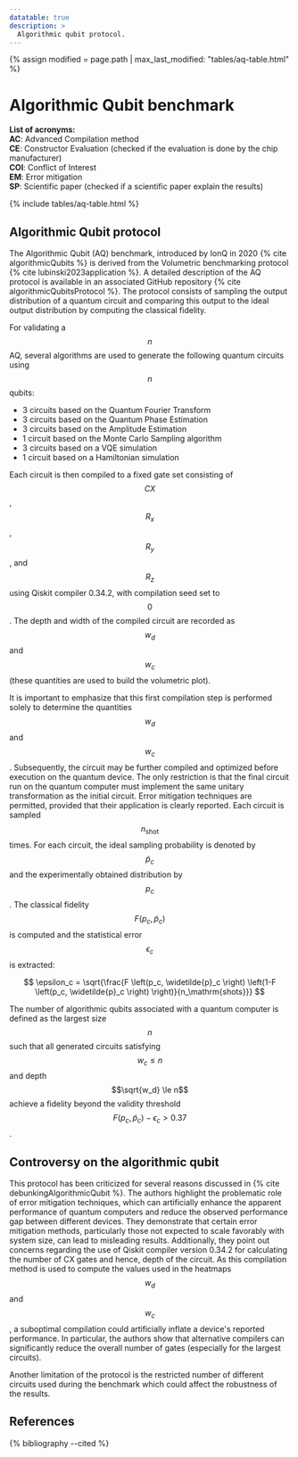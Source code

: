 ```yaml
---
datatable: true
description: >
  Algorithmic qubit protocol.
---
```

{% assign modified = page.path | max_last_modified: "tables/aq-table.html" %}

# Algorithmic Qubit benchmark

**List of acronyms:**  
**AC**: Advanced Compilation method  
**CE**: Constructor Evaluation (checked if the evaluation is done by the chip manufacturer)  
**COI**: Conflict of Interest  
**EM**: Error mitigation  
**SP**: Scientific paper (checked if a scientific paper explain the results)  

{% include tables/aq-table.html %}
<script type="text/javascript">
    $(document).ready(function() {
      $('.aq-table').DataTable(
        {
          "pageLength": 100,
          "drawCallback": function(settings){ 
            MathJax.Hub.Queue(["Typeset", MathJax.Hub]); 
          }
        } 
      );
    });
</script>


## Algorithmic Qubit protocol
The Algorithmic Qubit (AQ) benchmark, introduced by IonQ in 2020 {% cite algorithmicQubits %} is derived from the Volumetric benchmarking protocol {% cite lubinski2023application %}. A detailed description of the AQ protocol is available in an associated GitHub repository {% cite algorithmicQubitsProtocol %}. The protocol consists of sampling the output distribution of a quantum circuit and comparing this output to the ideal output distribution by computing the classical fidelity.

For validating a $$n$$ AQ, several algorithms are used to generate the following quantum circuits using $$n$$ qubits:
- 3 circuits based on the Quantum Fourier Transform
- 3 circuits based on the Quantum Phase Estimation
- 3 circuits based on the Amplitude Estimation
- 1 circuit based on the Monte Carlo Sampling algorithm
- 3 circuits based on a VQE simulation
- 1 circuit based on a Hamiltonian simulation

Each circuit is then compiled to a fixed gate set consisting of $$CX$$, $$R_x$$, $$R_y$$, and $$R_z$$ using Qiskit compiler 0.34.2, with compilation seed set to $$0$$. The depth and width of the compiled circuit are recorded as $$w_d$$ and $$w_c$$ (these quantities are used to build the volumetric plot).

It is important to emphasize that this first compilation step is performed solely to determine the quantities $$w_d$$ and $$w_c$$. Subsequently, the circuit may be further compiled and optimized before execution on the quantum device. The only restriction is that the final circuit run on the quantum computer must implement the same unitary transformation as the initial circuit. Error mitigation techniques are permitted, provided that their application is clearly reported. Each circuit is sampled $$n_\mathrm{shot}$$ times. For each circuit, the ideal sampling probability is denoted by $$\widetilde{p}_c$$ and the experimentally obtained distribution by $$p_c$$. The classical fidelity $$F(p_c, \widetilde{p}_c)$$ is computed and the statistical error $$\epsilon_c$$ is extracted:  
<!-- Link to the fidelity -->

$$ \epsilon_c = \sqrt{\frac{F \left(p_c, \widetilde{p}_c \right) \left(1-F \left(p_c, \widetilde{p}_c \right) \right)}{n_\mathrm{shots}}} $$

The number of algorithmic qubits associated with a quantum computer is defined as the largest size $$n$$ such that all generated circuits satisfying $$w_c \le n$$ and depth $$\sqrt{w_d} \le n$$ achieve a fidelity beyond the validity threshold $$F(p_c, \widetilde{p}_c) - \epsilon_c > 0.37$$.

<!-- Ajouter des plots concernant l'algorithmic qubit-->

## Controversy on the algorithmic qubit

This protocol has been criticized for several reasons discussed in {% cite debunkingAlgorithmicQubit %}. The authors highlight the problematic role of error mitigation techniques, which can artificially enhance the apparent performance of quantum computers and reduce the observed performance gap between different devices. They demonstrate that certain error mitigation methods, particularly those not expected to scale favorably with system size, can lead to misleading results. Additionally, they point out concerns regarding the use of Qiskit compiler version 0.34.2 for calculating the number of CX gates and hence, depth of the circuit. As this compilation method is used to compute the values used in the heatmaps $$w_d$$ and $$w_c$$, a suboptimal compilation could artificially inflate a device's reported performance. In particular, the authors show that alternative compilers can significantly reduce the overall number of gates (especially for the largest circuits).  

Another limitation of the protocol is the restricted number of different circuits used during the benchmark which could affect the robustness of the results.

## References

{% bibliography --cited %}
